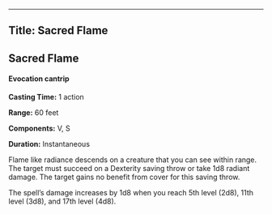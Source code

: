 -------------------------
Title: Sacred Flame
-------------------------

## Sacred Flame

#### Evocation cantrip


**Casting Time:** 1 action 

**Range:** 60 feet 

**Components:** V, S 

**Duration:** Instantaneous


Flame like radiance descends on a creature that you can see within
range. The target must succeed on a Dexterity saving throw or take 1d8
radiant damage. The target gains no benefit from cover for this saving
throw.

The spell’s damage increases by 1d8 when you reach 5th level (2d8), 11th
level (3d8), and 17th level (4d8).


